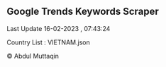 

## Google Trends Keywords Scraper 
 
Last Update 16-02-2023 , 07:43:24

Country List :
VIETNAM.json



© Abdul Muttaqin 
